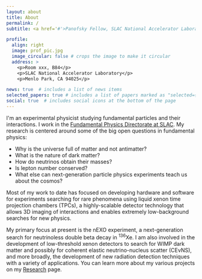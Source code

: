 ```yaml
---
layout: about
title: About
permalink: /
subtitle: <a href='#'>Panofsky Fellow, SLAC National Accelerator Laboratory</a>

profile:
  align: right
  image: prof_pic.jpg
  image_circular: false # crops the image to make it circular
  address: >
    <p>Room xxx, B84</p>
    <p>SLAC National Accelerator Laboratory</p>
    <p>Menlo Park, CA 94025</p>

news: true  # includes a list of news items
selected_papers: true # includes a list of papers marked as "selected={true}"
social: true  # includes social icons at the bottom of the page
---
```

I'm an experimental physicist studying fundamental particles and their interactions. I work in the [Fundamental Physics Directorate at SLAC](https://sites.slac.stanford.edu/fundamental-physics/). My research is centered around some of the big open questions in fundamental physics: 
  - Why is the universe full of matter and not antimatter? 
  - What is the nature of dark matter?
  - How do neutrinos obtain their masses?
  - Is lepton number conserved?
  - What else can next-generation particle physics experiments teach us about the cosmos?

Most of my work to date has focused on developing hardware and software for experiments searching for rare phenomena using liquid xenon time projection chambers (TPCs), a highly-scalable detector technology that allows 3D imaging of interactions and enables extremely low-background searches for new physics. 

My primary focus at present is the nEXO experiment, a next-generation search for neutrinoless double beta decay in <sup>136</sup>Xe. I am also involved in the development of low-threshold xenon detectors to search for WIMP dark matter and possibly for coherent elastic neutrino-nucleus scatter (CE&nu;NS), and more broadly, the development of new radiation detection techniques with a variety of applications. You can learn more about my various projects on my [Research](/projects/) page. 
